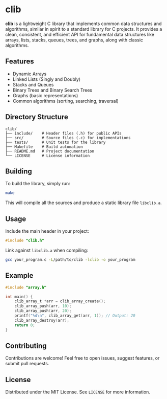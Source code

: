 # clib

**clib** is a lightweight C library that implements common data structures and algorithms, similar in spirit to a standard library for C projects. It provides a clean, consistent, and efficient API for fundamental data structures like arrays, lists, stacks, queues, trees, and graphs, along with classic algorithms.

## Features

- Dynamic Arrays
- Linked Lists (Singly and Doubly)
- Stacks and Queues
- Binary Trees and Binary Search Trees
- Graphs (basic representations)
- Common algorithms (sorting, searching, traversal)

## Directory Structure

```
clib/
├── include/    # Header files (.h) for public APIs
├── src/        # Source files (.c) for implementations
├── tests/      # Unit tests for the library
├── Makefile    # Build automation
├── README.md   # Project documentation
└── LICENSE     # License information
```

## Building

To build the library, simply run:

```bash
make
```

This will compile all the sources and produce a static library file `libclib.a`.

## Usage

Include the main header in your project:

```c
#include "clib.h"
```

Link against `libclib.a` when compiling:

```bash
gcc your_program.c -L/path/to/clib -lclib -o your_program
```

## Example

```c
#include "array.h"

int main() {
    clib_array_t *arr = clib_array_create();
    clib_array_push(arr, 10);
    clib_array_push(arr, 20);
    printf("%d\n", clib_array_get(arr, 1)); // Output: 20
    clib_array_destroy(arr);
    return 0;
}
```

## Contributing

Contributions are welcome! Feel free to open issues, suggest features, or submit pull requests.

## License

Distributed under the MIT License. See `LICENSE` for more information.

